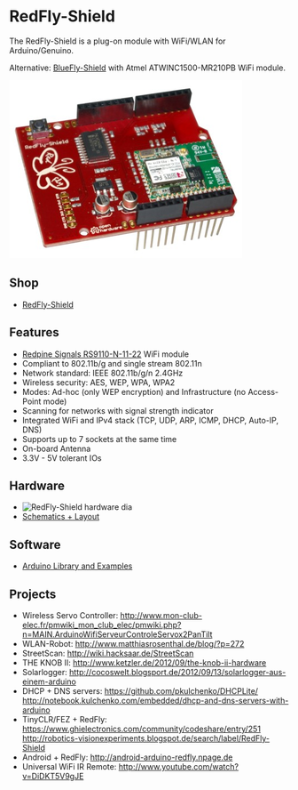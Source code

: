 # RedFly-Shield
The RedFly-Shield is a plug-on module with WiFi/WLAN for Arduino/Genuino.

Alternative: [BlueFly-Shield](https://github.com/watterott/BlueFly-Shield) with Atmel ATWINC1500-MR210PB WiFi module.

[![RedFly-Shield](https://github.com/watterott/RedFly-Shield/raw/master/hardware/RedFly-Shield_v13.jpg)](http://www.watterott.com/en/Arduino-RedFly-Shield)


## Shop
* [RedFly-Shield](http://www.watterott.com/en/Arduino-RedFly-Shield)


## Features
* [Redpine Signals RS9110-N-11-22](http://www.redpinesignals.com/Modules/Internet_of_Things/Connection_Family/RS-9110-N-11-22.php) WiFi module
* Compliant to 802.11b/g and single stream 802.11n
* Network standard: IEEE 802.11b/g/n 2.4GHz
* Wireless security: AES, WEP, WPA, WPA2
* Modes: Ad-hoc (only WEP encryption) and Infrastructure (no Access-Point mode)
* Scanning for networks with signal strength indicator
* Integrated WiFi and IPv4 stack (TCP, UDP, ARP, ICMP, DHCP, Auto-IP, DNS)
* Supports up to 7 sockets at the same time
* On-board Antenna
* 3.3V - 5V tolerant IOs


## Hardware
* ![RedFly-Shield hardware dia](https://github.com/watterott/RedFly-Shield/raw/master/img/hw_dia.png)
* [Schematics + Layout](https://github.com/watterott/RedFly-Shield/tree/master/hardware)


## Software
* [Arduino Library and Examples](https://github.com/watterott/Arduino-Libs)


## Projects
* Wireless Servo Controller: http://www.mon-club-elec.fr/pmwiki_mon_club_elec/pmwiki.php?n=MAIN.ArduinoWifiServeurControleServox2PanTilt
* WLAN-Robot: http://www.matthiasrosenthal.de/blog/?p=272
* StreetScan: http://wiki.hacksaar.de/StreetScan
* THE KNOB II: http://www.ketzler.de/2012/09/the-knob-ii-hardware
* Solarlogger: http://cocoswelt.blogsport.de/2012/09/13/solarlogger-aus-einem-arduino
* DHCP + DNS servers: https://github.com/pkulchenko/DHCPLite/ http://notebook.kulchenko.com/embedded/dhcp-and-dns-servers-with-arduino
* TinyCLR/FEZ + RedFly: https://www.ghielectronics.com/community/codeshare/entry/251 http://robotics-visionexperiments.blogspot.de/search/label/RedFly-Shield
* Android + RedFly: http://android-arduino-redfly.npage.de
* Universal WiFi IR Remote: http://www.youtube.com/watch?v=DiDKT5V9gJE
